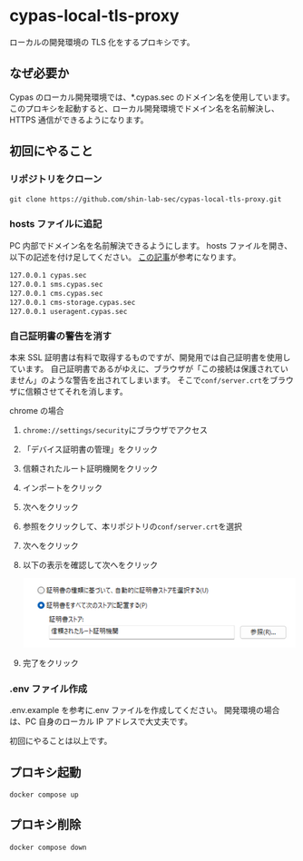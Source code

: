 # cypas-local-tls-proxy

ローカルの開発環境の TLS 化をするプロキシです。

## なぜ必要か

Cypas のローカル開発環境では、\*.cypas.sec のドメイン名を使用しています。
このプロキシを起動すると、ローカル開発環境でドメイン名を名前解決し、HTTPS 通信ができるようになります。

## 初回にやること

### リポジトリをクローン

```
git clone https://github.com/shin-lab-sec/cypas-local-tls-proxy.git
```

### hosts ファイルに追記

PC 内部でドメイン名を名前解決できるようにします。
hosts ファイルを開き、以下の記述を付け足してください。
[この記事](https://complesso.jp/12624)が参考になります。

```
127.0.0.1 cypas.sec
127.0.0.1 sms.cypas.sec
127.0.0.1 cms.cypas.sec
127.0.0.1 cms-storage.cypas.sec
127.0.0.1 useragent.cypas.sec
```

### 自己証明書の警告を消す

本来 SSL 証明書は有料で取得するものですが、開発用では自己証明書を使用しています。
自己証明書であるがゆえに、ブラウザが「この接続は保護されていません」のような警告を出されてしまいます。
そこで`conf/server.crt`をブラウザに信頼させてそれを消します。

chrome の場合

1. `chrome://settings/security`にブラウザでアクセス
2. 「デバイス証明書の管理」をクリック
3. 信頼されたルート証明機関をクリック
4. インポートをクリック
5. 次へをクリック
6. 参照をクリックして、本リポジトリの`conf/server.crt`を選択
7. 次へをクリック
8. 以下の表示を確認して次へをクリック

   <img src="image/image1.png" width="500px">

9. 完了をクリック

### .env ファイル作成

.env.example を参考に.env ファイルを作成してください。
開発環境の場合は、PC 自身のローカル IP アドレスで大丈夫です。

初回にやることは以上です。

## プロキシ起動

```
docker compose up
```

## プロキシ削除

```
docker compose down
```
